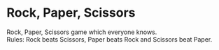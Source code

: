 # Rock, Paper, Scissors

Rock, Paper, Scissors game which everyone knows. <br>
Rules: Rock beats Scissors, Paper beats Rock and Scissors beat Paper.
